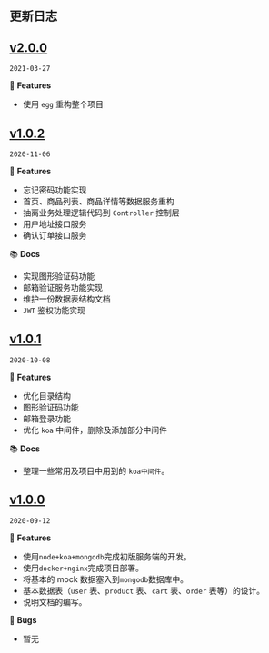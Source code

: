 ## 更新日志

## [v2.0.0](https://github.com/Ewall1106/panda-server/tree/2.0.0)

`2021-03-27`

🎉 **Features**

- 使用 `egg` 重构整个项目

## [v1.0.2](https://github.com/Ewall1106/panda-server/tree/1.0.2)

`2020-11-06`

🎉 **Features**

- 忘记密码功能实现
- 首页、商品列表、商品详情等数据服务重构
- 抽离业务处理逻辑代码到 `Controller` 控制层
- 用户地址接口服务
- 确认订单接口服务

📚 **Docs**

- 实现图形验证码功能
- 邮箱验证服务功能实现
- 维护一份数据表结构文档
- `JWT` 鉴权功能实现

## [v1.0.1](https://github.com/Ewall1106/panda-server/tree/1.0.1)

`2020-10-08`

🎉 **Features**

- 优化目录结构
- 图形验证码功能
- 邮箱登录功能
- 优化 `koa` 中间件，删除及添加部分中间件

📚 **Docs**

- 整理一些常用及项目中用到的 `koa中间件`。

## [v1.0.0](https://github.com/Ewall1106/panda-server/tree/1.0.0)

`2020-09-12`

🎉 **Features**

- 使用`node+koa+mongodb`完成初版服务端的开发。
- 使用`docker+nginx`完成项目部署。
- 将基本的 mock 数据塞入到`mongodb`数据库中。
- 基本数据表（`user` 表、`product` 表、`cart` 表、`order` 表等）的设计。
- 说明文档的编写。

🐛 **Bugs**

- 暂无
